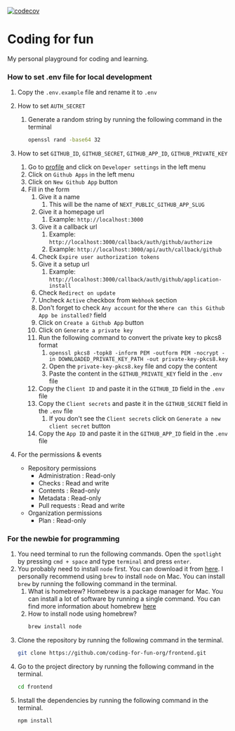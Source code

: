 [![codecov](https://codecov.io/gh/coding-for-fun-org/frontend/graph/badge.svg?token=C4WXQGTZTM)](https://codecov.io/gh/coding-for-fun-org/frontend)

# Coding for fun

My personal playground for coding and learning.

### How to set .env file for local development

1. Copy the `.env.example` file and rename it to `.env`
2. How to set `AUTH_SECRET`
    1. Generate a random string by running the following command in the terminal
        ```bash
        openssl rand -base64 32
        ```
3. How to set `GITHUB_ID`, `GITHUB_SECRET`, `GITHUB_APP_ID`, `GITHUB_PRIVATE_KEY`
    1. Go to [profile](https://github.com/settings/profile) and click on `Developer settings` in the left menu
    2. Click on `Github Apps` in the left menu
    3. Click on `New Github App` button
    4. Fill in the form
        1. Give it a name
            1. This will be the name of `NEXT_PUBLIC_GITHUB_APP_SLUG`
        2. Give it a homepage url
            1. Example: `http://localhost:3000`
        3. Give it a callback url
            1. Example: `http://localhost:3000/callback/auth/github/authorize`
            2. Example: `http://localhost:3000/api/auth/callback/github`
        4. Check `Expire user authorization tokens`
        5. Give it a setup url
            1. Example: `http://localhost:3000/callback/auth/github/application-install`
        6. Check `Redirect on update`
        7. Uncheck `Active` checkbox from `Webhook` section
        8. Don't forget to check `Any account` for the `Where can this Github App be installed?` field
        9. Click on `Create a Github App` button
        10. Click on `Generate a private key`
        11. Run the following command to convert the private key to pkcs8 format
            1. `openssl pkcs8 -topk8 -inform PEM -outform PEM -nocrypt -in DOWNLOADED_PRIVATE_KEY_PATH -out private-key-pkcs8.key`
            2. Open the `private-key-pkcs8.key` file and copy the content
            3. Paste the content in the `GITHUB_PRIVATE_KEY` field in the `.env` file
        12. Copy the `Client ID` and paste it in the `GITHUB_ID` field in the `.env` file
        13. Copy the `Client secrets` and paste it in the `GITHUB_SECRET` field in the `.env` file
            1. If you don't see the `Client secrets` click on `Generate a new client secret` button
        14. Copy the `App ID` and paste it in the `GITHUB_APP_ID` field in the `.env` file

4. For the permissions & events
    - Repository permissions
        - Administration : Read-only
        - Checks : Read and write
        - Contents : Read-only
        - Metadata : Read-only
        - Pull requests : Read and write
    - Organization permissions
        - Plan : Read-only

### For the newbie for programming

1. You need terminal to run the following commands. Open the `spotlight` by pressing `cmd + space` and type `terminal` and press `enter`.
2. You probably need to install `node` first. You can download it from [here](https://nodejs.org/en/download/). I personally recommend using `brew` to install `node` on Mac. You can install `brew` by running the following command in the terminal.
    1. What is homebrew? Homebrew is a package manager for Mac. You can install a lot of software by running a single command. You can find more information about homebrew [here](https://brew.sh/)
    2. How to install node using homebrew?
        ```bash
        brew install node
        ```
3. Clone the repository by running the following command in the terminal.
    ```bash
    git clone https://github.com/coding-for-fun-org/frontend.git
    ```
4. Go to the project directory by running the following command in the terminal.
    ```bash
    cd frontend
    ```
5. Install the dependencies by running the following command in the terminal.
    ```bash
    npm install
    ```


